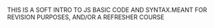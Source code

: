 THIS IS A SOFT INTRO TO JS BASIC CODE AND SYNTAX.MEANT FOR REVISION PURPOSES, AND/OR A REFRESHER COURSE
